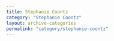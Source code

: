 ```yaml
---
title: Stephanie Coontz
category: "Stephanie Coontz"
layout: archive-categories
permalink: "category/stephanie-coontz"
---
```

